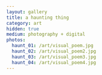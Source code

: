 ```yaml
---
layout: gallery
title: a haunting thing
category: art
hidden: true
medium: photography + digital
photos: 
  haunt_01: /art/visual_poem.jpg
  haunt_02: /art/visual_poem2.jpg
  haunt_03: /art/visual_poem3.jpg
  haunt_04: /art/visual_poem4.jpg
---
```

